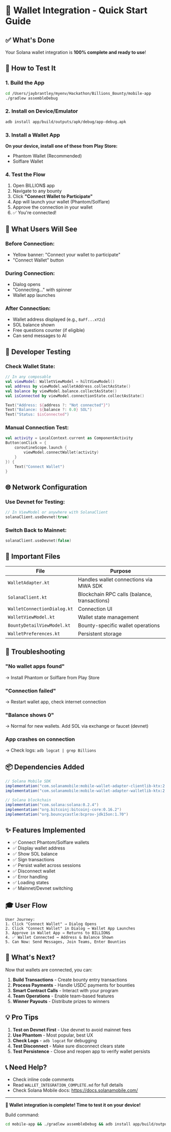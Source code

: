 # 🚀 Wallet Integration - Quick Start Guide

## ✅ What's Done

Your Solana wallet integration is **100% complete and ready to use**!

## 🎯 How to Test It

### 1. Build the App
```bash
cd /Users/jaybrantley/myenv/Hackathon/Billions_Bounty/mobile-app
./gradlew assembleDebug
```

### 2. Install on Device/Emulator
```bash
adb install app/build/outputs/apk/debug/app-debug.apk
```

### 3. Install a Wallet App
**On your device, install one of these from Play Store:**
- Phantom Wallet (Recommended)
- Solflare Wallet

### 4. Test the Flow
1. Open BILLION$ app
2. Navigate to any bounty
3. Click **"Connect Wallet to Participate"**
4. App will launch your wallet (Phantom/Solflare)
5. Approve the connection in your wallet
6. ✅ You're connected!

## 📱 What Users Will See

### Before Connection:
- Yellow banner: "Connect your wallet to participate"
- "Connect Wallet" button

### During Connection:
- Dialog opens
- "Connecting..." with spinner
- Wallet app launches

### After Connection:
- Wallet address displayed (e.g., `8aFf...xY2z`)
- SOL balance shown
- Free questions counter (if eligible)
- Can send messages to AI

## 🔧 Developer Testing

### Check Wallet State:
```kotlin
// In any composable
val viewModel: WalletViewModel = hiltViewModel()
val address by viewModel.walletAddress.collectAsState()
val balance by viewModel.balance.collectAsState()
val isConnected by viewModel.connectionState.collectAsState()

Text("Address: ${address ?: "Not connected"}")
Text("Balance: ${balance ?: 0.0} SOL")
Text("Status: $isConnected")
```

### Manual Connection Test:
```kotlin
val activity = LocalContext.current as ComponentActivity
Button(onClick = {
    coroutineScope.launch {
        viewModel.connectWallet(activity)
    }
}) {
    Text("Connect Wallet")
}
```

## 🌐 Network Configuration

### Use Devnet for Testing:
```kotlin
// In ViewModel or anywhere with SolanaClient
solanaClient.useDevnet(true)
```

### Switch Back to Mainnet:
```kotlin
solanaClient.useDevnet(false)
```

## 📝 Important Files

| File | Purpose |
|------|---------|
| `WalletAdapter.kt` | Handles wallet connections via MWA SDK |
| `SolanaClient.kt` | Blockchain RPC calls (balance, transactions) |
| `WalletConnectionDialog.kt` | Connection UI |
| `WalletViewModel.kt` | Wallet state management |
| `BountyDetailViewModel.kt` | Bounty-specific wallet operations |
| `WalletPreferences.kt` | Persistent storage |

## 🐛 Troubleshooting

### "No wallet apps found"
→ Install Phantom or Solflare from Play Store

### "Connection failed"
→ Restart wallet app, check internet connection

### "Balance shows 0"
→ Normal for new wallets. Add SOL via exchange or faucet (devnet)

### App crashes on connection
→ Check logs: `adb logcat | grep Billions`

## 📦 Dependencies Added

```gradle
// Solana Mobile SDK
implementation("com.solanamobile:mobile-wallet-adapter-clientlib-ktx:2.0.3")
implementation("com.solanamobile:mobile-wallet-adapter-walletlib-ktx:2.0.3")

// Solana blockchain
implementation("com.solana:solana:0.2.4")
implementation("org.bitcoinj:bitcoinj-core:0.16.2")
implementation("org.bouncycastle:bcprov-jdk15on:1.70")
```

## ✨ Features Implemented

- ✅ Connect Phantom/Solflare wallets
- ✅ Display wallet address
- ✅ Show SOL balance
- ✅ Sign transactions
- ✅ Persist wallet across sessions
- ✅ Disconnect wallet
- ✅ Error handling
- ✅ Loading states
- ✅ Mainnet/Devnet switching

## 🎓 User Flow

```
User Journey:
1. Click "Connect Wallet" → Dialog Opens
2. Click "Connect Wallet" in Dialog → Wallet App Launches
3. Approve in Wallet App → Returns to BILLION$
4. ✅ Wallet Connected → Address & Balance Shown
5. Can Now: Send Messages, Join Teams, Enter Bounties
```

## 🚀 What's Next?

Now that wallets are connected, you can:

1. **Build Transactions** - Create bounty entry transactions
2. **Process Payments** - Handle USDC payments for bounties
3. **Smart Contract Calls** - Interact with your program
4. **Team Operations** - Enable team-based features
5. **Winner Payouts** - Distribute prizes to winners

## 💡 Pro Tips

1. **Test on Devnet First** - Use devnet to avoid mainnet fees
2. **Use Phantom** - Most popular, best UX
3. **Check Logs** - `adb logcat` for debugging
4. **Test Disconnect** - Make sure disconnect clears state
5. **Test Persistence** - Close and reopen app to verify wallet persists

## 📞 Need Help?

- Check inline code comments
- Read `WALLET_INTEGRATION_COMPLETE.md` for full details
- Check Solana Mobile docs: https://docs.solanamobile.com/

---

**🎉 Wallet integration is complete! Time to test it on your device!**

Build command:
```bash
cd mobile-app && ./gradlew assembleDebug && adb install app/build/outputs/apk/debug/app-debug.apk
```

